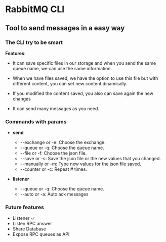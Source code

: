 # RabbitMQ CLI

## Tool to send messages in a easy way

### The CLI try to be smart

**Features**:

- It can save specific files in our storage and when you send the same queue name, we can use the same information.

- When we have files saved, we have the option to use this file but with different content, you can set new content dinamically.

- If you modified the content saved, you also can save again the new changes

- It can send many messages as you need.

### Commands with params

- **send**
  - --exchange or -e: Choose the exchange.
  - --queue or -q: Choose the queue name.
  - --file or -f: Choose the json file.
  - --save or -s: Save the json file or the new values that you changed.
  - --manually or -m: Type new values for the json file saved.
  - --counter or -c: Repeat # times.

- **listener**
  - --queue or -q: Choose the queue name.
  - --auto or -a: Auto ack messages

### Future features

- Listener ✓
- Listen RPC answer
- Share Database
- Expose RPC queues as API
